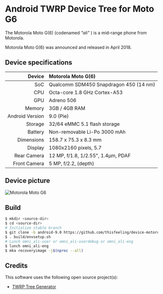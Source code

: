 # Android TWRP Device Tree for Moto G6

The Motorola Moto G(6) (codenamed _"ali"_ ) is a mid-range phone from Motorola.

Motorola Moto G(6) was announced and released in April 2018.

## Device specifications

| Device          | Motorola Moto G(6)
| --------------: | :---------------------------------------------- 
| SoC             | Qualcomm SDM450 Snapdragon 450 (14 nm)
| CPU             | Octa-core 1.8 GHz Cortex-A53
| GPU             | Adreno 506
| Memory          | 3GB / 4GB RAM
| Android Version | 9.0 (Pie)
| Storage         | 32/64 eMMC 5.1 flash storage
| Battery         | Non-removable Li-Po 3000 mAh
| Dimensions      | 158.7 x 75.3 x 8.3 mm
| Display         | 1080x2160 pixels, 5.7
| Rear Camera     | 12 MP, f/1.8, 1/2.55", 1.4µm, PDAF
| Front Camera    | 5 MP, f/2.2, (depth)

## Device picture

![Motorola Moto G6](https://brmotorola.vteximg.com.br/arquivos/ids/159972-700-700/01-moto-g6-indigo.png "Motorola Moto G6")


## Build


```bash
$ mkdir <source-dir>
$ cd <source-dir>
# Initialize stable branch
$ git clone -b android-9.0 https://github.com/thisfeeling/device-motorola-ali-twrp.git device/motorola/ali -j$(nproc --all) --no-tags 
$ . build/envsetup.sh
# Lunch omni_ali-user or omni_ali-userdebug or omni_ali-eng
$ lunch omni_ali-eng
$ mka recoveryimage -j$(nproc --all)
```

## Credits

This software uses the following open source project(s):

* [TWRP Tree Generator](https://github.com/twrpdtgen/twrpdtgen)

